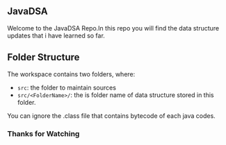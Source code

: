 ## JavaDSA

Welcome to the JavaDSA Repo.In this repo you will find the data structure updates that i have learned so far.

## Folder Structure

The workspace contains two folders, where:

- `src`: the folder to maintain sources
- `src/<FolderName>/`: the <FolderName> is folder name of data structure stored in this folder.

You can ignore the .class file that contains bytecode of each java codes.


### Thanks for Watching

